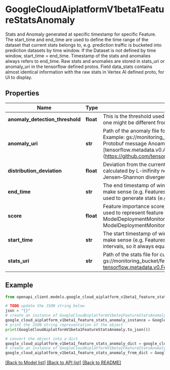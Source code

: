 # GoogleCloudAiplatformV1beta1FeatureStatsAnomaly

Stats and Anomaly generated at specific timestamp for specific Feature. The start_time and end_time are used to define the time range of the dataset that current stats belongs to, e.g. prediction traffic is bucketed into prediction datasets by time window. If the Dataset is not defined by time window, start_time = end_time. Timestamp of the stats and anomalies always refers to end_time. Raw stats and anomalies are stored in stats_uri or anomaly_uri in the tensorflow defined protos. Field data_stats contains almost identical information with the raw stats in Vertex AI defined proto, for UI to display.

## Properties

Name | Type | Description | Notes
------------ | ------------- | ------------- | -------------
**anomaly_detection_threshold** | **float** | This is the threshold used when detecting anomalies. The threshold can be changed by user, so this one might be different from ThresholdConfig.value. | [optional] 
**anomaly_uri** | **str** | Path of the anomaly file for current feature values in Cloud Storage bucket. Format: gs:////anomalies. Example: gs://monitoring_bucket/feature_name/anomalies. Stats are stored as binary format with Protobuf message Anoamlies are stored as binary format with Protobuf message [tensorflow.metadata.v0.AnomalyInfo] (https://github.com/tensorflow/metadata/blob/master/tensorflow_metadata/proto/v0/anomalies.proto). | [optional] 
**distribution_deviation** | **float** | Deviation from the current stats to baseline stats. 1. For categorical feature, the distribution distance is calculated by L-inifinity norm. 2. For numerical feature, the distribution distance is calculated by Jensen–Shannon divergence. | [optional] 
**end_time** | **str** | The end timestamp of window where stats were generated. For objectives where time window doesn&#39;t make sense (e.g. Featurestore Snapshot Monitoring), end_time indicates the timestamp of the data used to generate stats (e.g. timestamp we take snapshots for feature values). | [optional] 
**score** | **float** | Feature importance score, only populated when cross-feature monitoring is enabled. For now only used to represent feature attribution score within range [0, 1] for ModelDeploymentMonitoringObjectiveType.FEATURE_ATTRIBUTION_SKEW and ModelDeploymentMonitoringObjectiveType.FEATURE_ATTRIBUTION_DRIFT. | [optional] 
**start_time** | **str** | The start timestamp of window where stats were generated. For objectives where time window doesn&#39;t make sense (e.g. Featurestore Snapshot Monitoring), start_time is only used to indicate the monitoring intervals, so it always equals to (end_time - monitoring_interval). | [optional] 
**stats_uri** | **str** | Path of the stats file for current feature values in Cloud Storage bucket. Format: gs:////stats. Example: gs://monitoring_bucket/feature_name/stats. Stats are stored as binary format with Protobuf message [tensorflow.metadata.v0.FeatureNameStatistics](https://github.com/tensorflow/metadata/blob/master/tensorflow_metadata/proto/v0/statistics.proto). | [optional] 

## Example

```python
from openapi_client.models.google_cloud_aiplatform_v1beta1_feature_stats_anomaly import GoogleCloudAiplatformV1beta1FeatureStatsAnomaly

# TODO update the JSON string below
json = "{}"
# create an instance of GoogleCloudAiplatformV1beta1FeatureStatsAnomaly from a JSON string
google_cloud_aiplatform_v1beta1_feature_stats_anomaly_instance = GoogleCloudAiplatformV1beta1FeatureStatsAnomaly.from_json(json)
# print the JSON string representation of the object
print(GoogleCloudAiplatformV1beta1FeatureStatsAnomaly.to_json())

# convert the object into a dict
google_cloud_aiplatform_v1beta1_feature_stats_anomaly_dict = google_cloud_aiplatform_v1beta1_feature_stats_anomaly_instance.to_dict()
# create an instance of GoogleCloudAiplatformV1beta1FeatureStatsAnomaly from a dict
google_cloud_aiplatform_v1beta1_feature_stats_anomaly_from_dict = GoogleCloudAiplatformV1beta1FeatureStatsAnomaly.from_dict(google_cloud_aiplatform_v1beta1_feature_stats_anomaly_dict)
```
[[Back to Model list]](../README.md#documentation-for-models) [[Back to API list]](../README.md#documentation-for-api-endpoints) [[Back to README]](../README.md)


